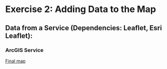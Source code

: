 # Exercise 2: Adding Data to the Map

## Data from a Service (Dependencies: Leaflet, Esri Leaflet):

### ArcGIS Service
[Final map](http://geospatialem.github.io/getting-started-with-leaflet/Exercise2_Adding-Data/service/index.html)
